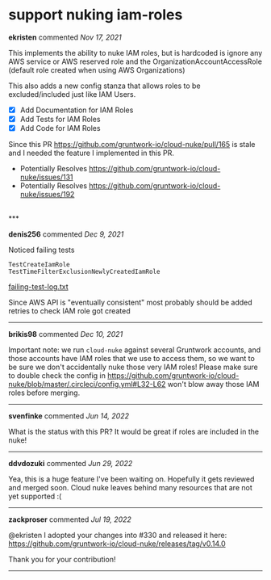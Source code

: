 # support nuking iam-roles

**ekristen** commented *Nov 17, 2021*

This implements the ability to nuke IAM roles, but is hardcoded is ignore any AWS service or AWS reserved role and the OrganizationAccountAccessRole (default role created when using AWS Organizations)

This also adds a new config stanza that allows roles to be excluded/included just like IAM Users.

- [x] Add Documentation for IAM Roles
- [x] Add Tests for IAM Roles
- [x] Add Code for IAM Roles  

Since this PR https://github.com/gruntwork-io/cloud-nuke/pull/165 is stale and I needed the feature I implemented in this PR.

- Potentially Resolves https://github.com/gruntwork-io/cloud-nuke/issues/131
- Potentially Resolves https://github.com/gruntwork-io/cloud-nuke/issues/192
<br />
***


**denis256** commented *Dec 9, 2021*

Noticed failing tests
```
TestCreateIamRole
TestTimeFilterExclusionNewlyCreatedIamRole
```

[failing-test-log.txt](https://github.com/gruntwork-io/cloud-nuke/files/7688600/failing-test-log.txt)

Since AWS API is "eventually consistent" most probably should be added retries to check IAM role got created

***

**brikis98** commented *Dec 10, 2021*

Important note: we run `cloud-nuke` against several Gruntwork accounts, and those accounts have IAM roles that we use to access them, so we want to be sure we don't accidentally nuke those very IAM roles! Please make sure to double check the config in https://github.com/gruntwork-io/cloud-nuke/blob/master/.circleci/config.yml#L32-L62 won't blow away those IAM roles before merging.
***

**svenfinke** commented *Jun 14, 2022*

What is the status with this PR? It would be great if roles are included in the nuke!
***

**ddvdozuki** commented *Jun 29, 2022*

Yea, this is a huge feature I've been waiting on. Hopefully it gets reviewed and merged soon. Cloud nuke leaves behind many resources that are not yet supported :(

***

**zackproser** commented *Jul 19, 2022*

@ekristen I adopted your changes into #330 and released it here: https://github.com/gruntwork-io/cloud-nuke/releases/tag/v0.14.0

Thank you for your contribution!
***

